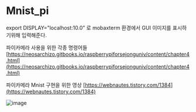 # Mnist_pi

export DISPLAY="localhost:10.0” 로 mobaxterm 환경에서 GUI 이미지를 표시하기위해 입력해준다.

파이카메라 사용을 위한 각종 명령어들 
[https://neosarchizo.gitbooks.io/raspberrypiforsejonguniv/content/chapter4.html](https://neosarchizo.gitbooks.io/raspberrypiforsejonguniv/content/chapter4.html)

파이카메라 Mnist 구현을 위한 영상
[https://webnautes.tistory.com/1384](https://webnautes.tistory.com/1384)


![image](https://user-images.githubusercontent.com/101693311/195550625-9ad8e82b-487b-45b6-8274-8d5ea8c75912.png)

